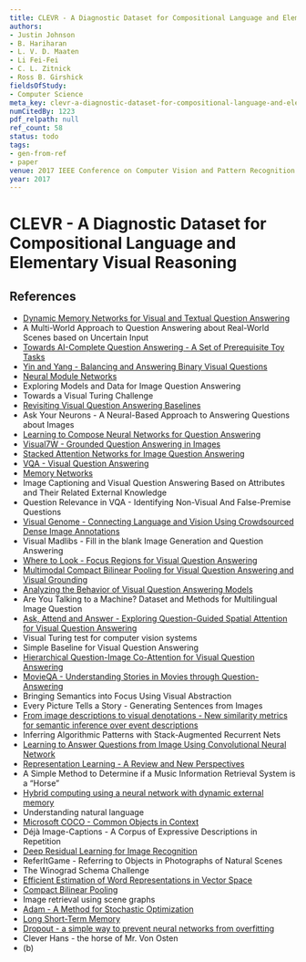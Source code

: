 ```yaml
---
title: CLEVR - A Diagnostic Dataset for Compositional Language and Elementary Visual Reasoning
authors:
- Justin Johnson
- B. Hariharan
- L. V. D. Maaten
- Li Fei-Fei
- C. L. Zitnick
- Ross B. Girshick
fieldsOfStudy:
- Computer Science
meta_key: clevr-a-diagnostic-dataset-for-compositional-language-and-elementary-visual-reasoning
numCitedBy: 1223
pdf_relpath: null
ref_count: 58
status: todo
tags:
- gen-from-ref
- paper
venue: 2017 IEEE Conference on Computer Vision and Pattern Recognition (CVPR)
year: 2017
---
```


# CLEVR - A Diagnostic Dataset for Compositional Language and Elementary Visual Reasoning

## References

- [Dynamic Memory Networks for Visual and Textual Question Answering](./dynamic-memory-networks-for-visual-and-textual-question-answering.md)
- A Multi-World Approach to Question Answering about Real-World Scenes based on Uncertain Input
- [Towards AI-Complete Question Answering - A Set of Prerequisite Toy Tasks](./towards-ai-complete-question-answering-a-set-of-prerequisite-toy-tasks.md)
- [Yin and Yang - Balancing and Answering Binary Visual Questions](./yin-and-yang-balancing-and-answering-binary-visual-questions.md)
- [Neural Module Networks](./neural-module-networks.md)
- Exploring Models and Data for Image Question Answering
- Towards a Visual Turing Challenge
- [Revisiting Visual Question Answering Baselines](./revisiting-visual-question-answering-baselines.md)
- Ask Your Neurons - A Neural-Based Approach to Answering Questions about Images
- [Learning to Compose Neural Networks for Question Answering](./learning-to-compose-neural-networks-for-question-answering.md)
- [Visual7W - Grounded Question Answering in Images](./visual7w-grounded-question-answering-in-images.md)
- [Stacked Attention Networks for Image Question Answering](./stacked-attention-networks-for-image-question-answering.md)
- [VQA - Visual Question Answering](./vqa-visual-question-answering.md)
- [Memory Networks](./memory-networks.md)
- Image Captioning and Visual Question Answering Based on Attributes and Their Related External Knowledge
- Question Relevance in VQA - Identifying Non-Visual And False-Premise Questions
- [Visual Genome - Connecting Language and Vision Using Crowdsourced Dense Image Annotations](./visual-genome-connecting-language-and-vision-using-crowdsourced-dense-image-annotations.md)
- Visual Madlibs - Fill in the blank Image Generation and Question Answering
- [Where to Look - Focus Regions for Visual Question Answering](./where-to-look-focus-regions-for-visual-question-answering.md)
- [Multimodal Compact Bilinear Pooling for Visual Question Answering and Visual Grounding](./multimodal-compact-bilinear-pooling-for-visual-question-answering-and-visual-grounding.md)
- [Analyzing the Behavior of Visual Question Answering Models](./analyzing-the-behavior-of-visual-question-answering-models.md)
- Are You Talking to a Machine? Dataset and Methods for Multilingual Image Question
- [Ask, Attend and Answer - Exploring Question-Guided Spatial Attention for Visual Question Answering](./ask-attend-and-answer-exploring-question-guided-spatial-attention-for-visual-question-answering.md)
- Visual Turing test for computer vision systems
- Simple Baseline for Visual Question Answering
- [Hierarchical Question-Image Co-Attention for Visual Question Answering](./hierarchical-question-image-co-attention-for-visual-question-answering.md)
- [MovieQA - Understanding Stories in Movies through Question-Answering](./movieqa-understanding-stories-in-movies-through-question-answering.md)
- Bringing Semantics into Focus Using Visual Abstraction
- Every Picture Tells a Story - Generating Sentences from Images
- [From image descriptions to visual denotations - New similarity metrics for semantic inference over event descriptions](./from-image-descriptions-to-visual-denotations-new-similarity-metrics-for-semantic-inference-over-event-descriptions.md)
- Inferring Algorithmic Patterns with Stack-Augmented Recurrent Nets
- [Learning to Answer Questions from Image Using Convolutional Neural Network](./learning-to-answer-questions-from-image-using-convolutional-neural-network.md)
- [Representation Learning - A Review and New Perspectives](./representation-learning-a-review-and-new-perspectives.md)
- A Simple Method to Determine if a Music Information Retrieval System is a “Horse”
- [Hybrid computing using a neural network with dynamic external memory](./hybrid-computing-using-a-neural-network-with-dynamic-external-memory.md)
- Understanding natural language
- [Microsoft COCO - Common Objects in Context](./microsoft-coco-common-objects-in-context.md)
- Déjà Image-Captions - A Corpus of Expressive Descriptions in Repetition
- [Deep Residual Learning for Image Recognition](./deep-residual-learning-for-image-recognition.md)
- ReferItGame - Referring to Objects in Photographs of Natural Scenes
- The Winograd Schema Challenge
- [Efficient Estimation of Word Representations in Vector Space](./efficient-estimation-of-word-representations-in-vector-space.md)
- [Compact Bilinear Pooling](./compact-bilinear-pooling.md)
- Image retrieval using scene graphs
- [Adam - A Method for Stochastic Optimization](./adam-a-method-for-stochastic-optimization.md)
- [Long Short-Term Memory](./long-short-term-memory.md)
- [Dropout - a simple way to prevent neural networks from overfitting](./dropout-a-simple-way-to-prevent-neural-networks-from-overfitting.md)
- Clever Hans - the horse of Mr. Von Osten
- (b)

